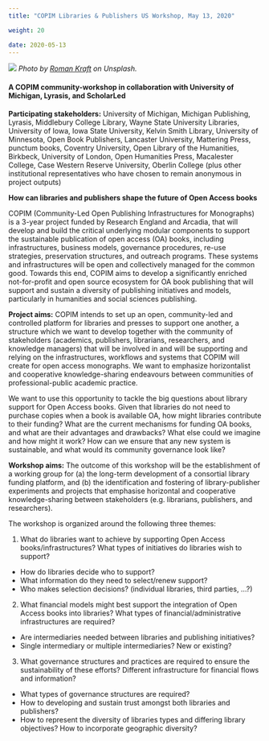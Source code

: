 ```yaml
---
title: "COPIM Libraries & Publishers US Workshop, May 13, 2020"

weight: 20

date: 2020-05-13
---
```


![](https://www.copim.ac.uk/images/roman-kraft-X1exjxxBho4-unsplash-cropped.jpg)
*Photo by [Roman Kraft](https://unsplash.com/@romankraft?utm_source=unsplash&utm_medium=referral&utm_content=creditCopyText) on Unsplash.*


#### A COPIM community-workshop in collaboration with University of Michigan, Lyrasis, and ScholarLed

**Participating stakeholders:** University of Michigan, Michigan Publishing, Lyrasis, Middlebury College Library, Wayne State University Libraries, University of Iowa, Iowa State University, Kelvin Smith Library, University of Minnesota, Open Book Publishers, Lancaster University, Mattering Press, punctum books, Coventry University, Open Library of the Humanities, Birkbeck, University of London, Open Humanities Press, Macalester College, Case Western Reserve University, Oberlin College (plus other institutional representatives who have chosen to remain anonymous in project outputs)

**How can libraries and publishers shape the future of Open Access books**

COPIM (Community-Led Open Publishing Infrastructures for Monographs) is a 3-year project funded by Research England and Arcadia, that will develop and build the critical underlying modular components to support the sustainable publication of open access (OA) books, including infrastructures, business models, governance procedures, re-use strategies, preservation structures, and outreach programs. These systems and infrastructures will be open and collectively managed for the common good. Towards this end, COPIM aims to develop a significantly enriched not-for-profit and open source ecosystem for OA book publishing that will support and sustain a diversity of publishing initiatives and models, particularly in humanities and social sciences publishing.

**Project aims:** COPIM intends to set up an open, community-led and controlled platform for libraries and presses to support one another, a structure which we want to develop together with the community of stakeholders (academics, publishers, librarians, researchers, and knowledge managers) that will be involved in and will be supporting and relying on the infrastructures, workflows and systems that COPIM will create for open access monographs. We want to emphasize horizontalist and cooperative knowledge-sharing endeavours between communities of professional-public academic practice.

We want to use this opportunity to tackle the big questions about library support for Open Access books. Given that libraries do not need to purchase copies when a book is available OA, how might libraries contribute to their funding? What are the current mechanisms for funding OA books, and what are their advantages and drawbacks? What else could we imagine and how might it work? How can we ensure that any new system is sustainable, and what would its community governance look like?

**Workshop aims:** The outcome of this workshop will be the establishment of a working group for (a) the long-term development of a consortial library funding platform, and (b) the identification and fostering of library-publisher experiments and projects that emphasise horizontal and cooperative knowledge-sharing between stakeholders (e.g. librarians, publishers, and researchers).

The workshop is organized around the following three themes:

1. What do libraries want to achieve by supporting Open Access books/infrastructures? What types of initiatives do libraries wish to support?
  * How do libraries decide who to support?
  * What information do they need to select/renew support?
  * Who makes selection decisions? (individual libraries, third parties, …?)
2. What financial models might best support the integration of Open Access books into libraries? What types of financial/administrative infrastructures are required?
  * Are intermediaries needed between libraries and publishing initiatives?
  * Single intermediary or multiple intermediaries? New or existing?
3. What governance structures and practices are required to ensure the sustainability of these efforts? Different infrastructure for financial flows and information?
  * What types of governance structures are required?
  * How to developing and sustain trust amongst both libraries and publishers?
  * How to represent the diversity of libraries types and differing library objectives? How to incorporate geographic diversity?
  
